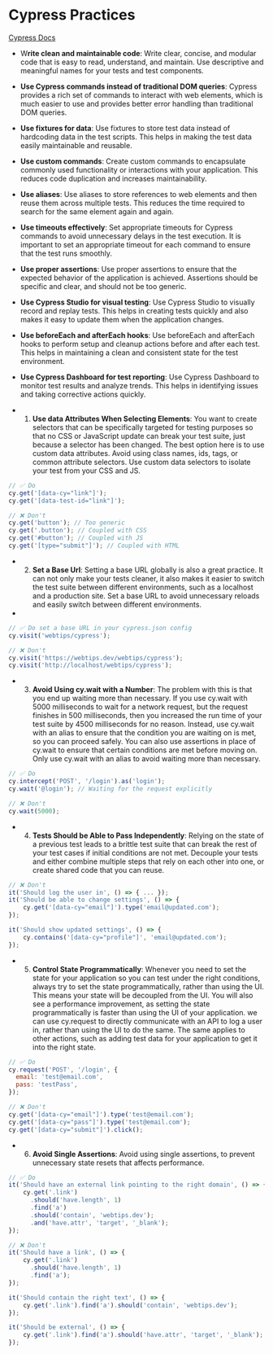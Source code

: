 

# Cypress Practices

[Cypress Docs](https://devdocs.io/cypress/)

- W**rite clean and maintainable code**: Write clear, concise, and modular code that is easy to read, understand, and maintain. Use descriptive and meaningful names for your tests and test components.

- **Use Cypress commands instead of traditional DOM queries**: Cypress provides a rich set of commands to interact with web elements, which is much easier to use and provides better error handling than traditional DOM queries.

- **Use fixtures for data**: Use fixtures to store test data instead of hardcoding data in the test scripts. This helps in making the test data easily maintainable and reusable.

- **Use custom commands**: Create custom commands to encapsulate commonly used functionality or interactions with your application. This reduces code duplication and increases maintainability.

- **Use aliases**: Use aliases to store references to web elements and then reuse them across multiple tests. This reduces the time required to search for the same element again and again.

- **Use timeouts effectively**: Set appropriate timeouts for Cypress commands to avoid unnecessary delays in the test execution. It is important to set an appropriate timeout for each command to ensure that the test runs smoothly.

- **Use proper assertions**: Use proper assertions to ensure that the expected behavior of the application is achieved. Assertions should be specific and clear, and should not be too generic.

- **Use Cypress Studio for visual testing**: Use Cypress Studio to visually record and replay tests. This helps in creating tests quickly and also makes it easy to update them when the application changes.

- **Use beforeEach and afterEach hooks**: Use beforeEach and afterEach hooks to perform setup and cleanup actions before and after each test. This helps in maintaining a clean and consistent state for the test environment.

- **Use Cypress Dashboard for test reporting**: Use Cypress Dashboard to monitor test results and analyze trends. This helps in identifying issues and taking corrective actions quickly.

- 1. **Use data Attributes When Selecting Elements**: You want to create selectors that can be specifically targeted for testing purposes so that no CSS or JavaScript update can break your test suite, just because a selector has been changed. The best option here is to use custom data attributes. Avoid using class names, ids, tags, or common attribute selectors. Use custom data selectors to isolate your test from your CSS and JS.

```js
// ✅ Do
cy.get('[data-cy="link"]');
cy.get('[data-test-id="link"]');

// ❌ Don't
cy.get('button'); // Too generic
cy.get('.button'); // Coupled with CSS
cy.get('#button'); // Coupled with JS
cy.get('[type="submit"]'); // Coupled with HTML
```

- 2. **Set a Base Url**: Setting a base URL globally is also a great practice. It can not only make your tests cleaner, it also makes it easier to switch the test suite between different environments, such as a localhost and a production site. Set a base URL to avoid unnecessary reloads and easily switch between different environments.
-

```js
// ✅ Do set a base URL in your cypress.json config
cy.visit('webtips/cypress');

// ❌ Don't
cy.visit('https://webtips.dev/webtips/cypress');
cy.visit('http://localhost/webtips/cypress');
```

- 3. **Avoid Using cy.wait with a Number**: The problem with this is that you end up waiting more than necessary. If you use cy.wait with 5000 milliseconds to wait for a network request, but the request finishes in 500 milliseconds, then you increased the run time of your test suite by 4500 milliseconds for no reason. Instead, use cy.wait with an alias to ensure that the condition you are waiting on is met, so you can proceed safely. You can also use assertions in place of cy.wait to ensure that certain conditions are met before moving on. Only use cy.wait with an alias to avoid waiting more than necessary.

```js
// ✅ Do
cy.intercept('POST', '/login').as('login');
cy.wait('@login'); // Waiting for the request explicitly

// ❌ Don't
cy.wait(5000);
```

- 4. **Tests Should be Able to Pass Independently**: Relying on the state of a previous test leads to a brittle test suite that can break the rest of your test cases if initial conditions are not met. Decouple your tests and either combine multiple steps that rely on each other into one, or create shared code that you can reuse.

```js
// ❌ Don't
it('Should log the user in', () => { ... });
it('Should be able to change settings', () => {
    cy.get('[data-cy="email"]').type('email@updated.com');
});

it('Should show updated settings', () => {
    cy.contains('[data-cy="profile"]', 'email@updated.com');
});
```

- 5. **Control State Programmatically**: Whenever you need to set the state for your application so you can test under the right conditions, always try to set the state programmatically, rather than using the UI. This means your state will be decoupled from the UI. You will also see a performance improvement, as setting the state programmatically is faster than using the UI of your application. we can use cy.request to directly communicate with an API to log a user in, rather than using the UI to do the same. The same applies to other actions, such as adding test data for your application to get it into the right state.

```js
// ✅ Do
cy.request('POST', '/login', {
  email: 'test@email.com',
  pass: 'testPass',
});

// ❌ Don't
cy.get('[data-cy="email"]').type('test@email.com');
cy.get('[data-cy="pass"]').type('test@email.com');
cy.get('[data-cy="submit"]').click();
```

- 6. **Avoid Single Assertions**: Avoid using single assertions, to prevent unnecessary state resets that affects performance.

```js
// ✅ Do
it('Should have an external link pointing to the right domain', () => {
    cy.get('.link')
      .should('have.length', 1)
      .find('a')
      .should('contain', 'webtips.dev');
      .and('have.attr', 'target', '_blank');
});

// ❌ Don't
it('Should have a link', () => {
    cy.get('.link')
      .should('have.length', 1)
      .find('a');
});

it('Should contain the right text', () => {
    cy.get('.link').find('a').should('contain', 'webtips.dev');
});

it('Should be external', () => {
    cy.get('.link').find('a').should('have.attr', 'target', '_blank');
});
```
